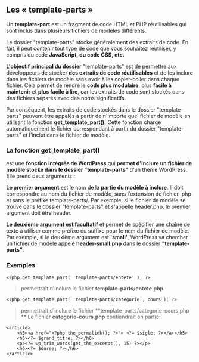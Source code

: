 ## Les « template-parts »

Un **template-part** est un fragment de code HTML et PHP réutilisables qui sont inclus dans plusieurs fichiers de modèles différents.

Le dossier "template-parts" stocke généralement des extraits de code. En fait, il peut contenir tout type de code que vous souhaitez réutiliser, y compris du code **JavaScript, du code CSS, etc.**

**L'objectif principal du dossier** "template-parts" est de permettre aux développeurs de stocker **des extraits de code réutilisables** et de les inclure dans les fichiers de modèle sans avoir à les copier-coller dans chaque fichier. Cela permet de rendre le **code plus modulaire**, plus **facile à maintenir** et **plus facile à lire**, car les extraits de code sont stockés dans des fichiers séparés avec des noms significatifs.

Par conséquent, les extraits de code stockés dans le dossier "template-parts" peuvent être appelés à partir de n'importe quel fichier de modèle en utilisant la fonction **get_template_part().** Cette fonction charge automatiquement le fichier correspondant à partir du dossier "template-parts" et l'inclut dans le fichier de modèle.

### La fonction get_template_part()

est une **fonction intégrée de WordPress** qui **permet d'inclure un fichier de modèle stocké dans le dossier "template-parts"** d'un thème WordPress. Elle prend deux arguments :

**Le premier argument** est le nom de la **partie du modèle à inclure**. Il doit correspondre au nom du fichier de modèle, sans l'extension de fichier .php et sans le préfixe template-parts/. Par exemple, si le fichier de modèle se trouve dans le dossier "template-parts" et s'appelle header.php, le premier argument doit être header.

**Le deuxième argument est facultatif** et permet de spécifier une chaîne de texte à utiliser comme préfixe ou suffixe pour le nom du fichier de modèle. Par exemple, si le deuxième argument est **'small'**, WordPress va chercher un fichier de modèle appelé **header-small.php** dans le dossier **"template-parts"**.

### Exemples

`<?php get_template_part( 'template-parts/entete' ); ?>`

> permettrait d'inclure le fichier **template-parts/entete.php**

`<?php get_template_part( 'template-parts/categorie', cours ); ?>`

> permettrait d'inclure le fichier **template-parts/categorie-cours.php
> **
> Le fichier **categorie-cours.php** contiendrait en partie:

```
<article>
    <h5><a href="<?php the_permalink(); ?>"> <?= $sigle; ?></a></h5>
    <h6><?= $grand_titre; ?></h6>
    <p><?= wp_trim_words(get_the_excerpt(), 15) ?></p>
    <h6><?= $duree; ?></h6>
</article>
```
